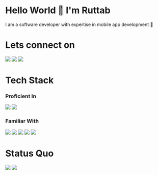 # Hello World 👋 I'm Ruttab

I am a software developer with expertise in mobile app development 📱


# Lets connect on
<img src="https://img.shields.io/badge/LinkedIn-0077B5?style=for-the-badge&logo=linkedin&logoColor=white"/> <img src="https://img.shields.io/badge/Kaggle-20BEFF?style=for-the-badge&logo=Kaggle&logoColor=white"/> <img src="https://img.shields.io/badge/Gmail-D14836?style=for-the-badge&logo=gmail&logoColor=white">


# Tech Stack

### Proficient In
<img src="https://img.shields.io/badge/Swift-FA7343?style=for-the-badge&logo=swift&logoColor=white"> <img src="https://img.shields.io/badge/GIT-E44C30?style=for-the-badge&logo=git&logoColor=white">

### Familiar With
<img src="https://img.shields.io/badge/Dart-0175C2?style=for-the-badge&logo=dart&logoColor=white"> <img src="https://img.shields.io/badge/Flutter-02569B?style=for-the-badge&logo=flutter&logoColor=white"> <img src="https://img.shields.io/badge/TypeScript-007ACC?style=for-the-badge&logo=typescript&logoColor=white"> <img src="https://img.shields.io/badge/React_Native-20232A?style=for-the-badge&logo=react&logoColor=61DAFB">
<img src="https://img.shields.io/badge/Python-FFD43B?style=for-the-badge&logo=python&logoColor=blue">


# Status Quo
<img src="https://github-readme-stats.vercel.app/api?username=RuttabHaroon">
<img src="https://github-readme-stats.vercel.app/api/top-langs/?username=RuttabHaroon">

<!--
**RuttabHaroon/RuttabHaroon** is a ✨ _special_ ✨ repository because its `README.md` (this file) appears on your GitHub profile.

Here are some ideas to get you started:

- 🔭 I’m currently working on ...
- 🌱 I’m currently learning ...
- 👯 I’m looking to collaborate on ...
- 🤔 I’m looking for help with ...
- 💬 Ask me about ...
- 📫 How to reach me: ...
- 😄 Pronouns: ...
- ⚡ Fun fact: ...
-->
